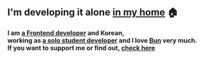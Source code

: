 ## **I'm developing it alone [in my home]() 🏠**
**I am [a Frontend developer]() and Korean,<br/>
working as  [a solo student developer]() and I love [Bun](https://github.com/oven-sh/bun) very much.<br/>
If you want to support me or find out, [check here]()<br/>**
